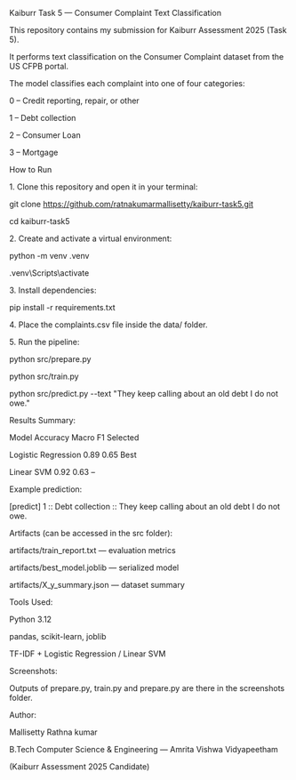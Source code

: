 Kaiburr Task 5 — Consumer Complaint Text Classification



This repository contains my submission for Kaiburr Assessment 2025 (Task 5).

It performs text classification on the Consumer Complaint dataset from the US CFPB portal.

The model classifies each complaint into one of four categories:



0 – Credit reporting, repair, or other



1 – Debt collection



2 – Consumer Loan



3 – Mortgage





How to Run



1\. Clone this repository and open it in your terminal:



git clone https://github.com/ratnakumarmallisetty/kaiburr-task5.git

cd kaiburr-task5



2\. Create and activate a virtual environment:



python -m venv .venv

.venv\\Scripts\\activate



3\. Install dependencies:



pip install -r requirements.txt



4\. Place the complaints.csv file inside the data/ folder.



5\. Run the pipeline:



python src/prepare.py

python src/train.py

python src/predict.py --text "They keep calling about an old debt I do not owe."



Results Summary:



Model	              Accuracy	 Macro F1   Selected

Logistic Regression	0.89	  0.65	      Best

Linear SVM	        0.92	  0.63	       –





Example prediction:

\[predict] 1 :: Debt collection :: They keep calling about an old debt I do not owe.





Artifacts (can be accessed in the src folder):



artifacts/train\_report.txt — evaluation metrics



artifacts/best\_model.joblib — serialized model



artifacts/X\_y\_summary.json — dataset summary



Tools Used:



Python 3.12



pandas, scikit-learn, joblib



TF-IDF + Logistic Regression / Linear SVM



Screenshots:

Outputs of prepare.py, train.py and prepare.py are there in the screenshots folder.





Author:

Mallisetty Rathna kumar

B.Tech Computer Science \& Engineering — Amrita Vishwa Vidyapeetham

(Kaiburr Assessment 2025 Candidate)



